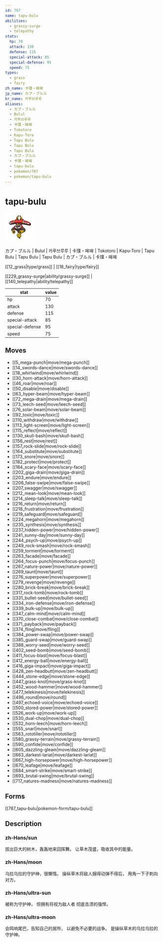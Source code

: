 ```yaml
---
id: 787
name: tapu-bulu
abilities:
  - grassy-surge
  - telepathy
stats:
  hp: 70
  attack: 130
  defense: 115
  special-attack: 85
  special-defense: 95
  speed: 75
types:
  - grass
  - fairy
zh_name: 卡璞・哞哞
jp_name: カプ・ブルル
kr_name: 카푸브루루
aliases:
  - カプ・ブルル
  - Bulul
  - 카푸브루루
  - 卡璞・哞哞
  - Tokotoro
  - Kapu-Toro
  - Tapu Bulu
  - Tapu Bulu
  - Tapu Bulu
  - カプ・ブルル
  - 卡璞・哞哞
  - tapu-bulu
  - pokemon/787
  - pokemon/tapu-bulu
---
```

# tapu-bulu

![](https://raw.githubusercontent.com/PokeAPI/sprites/master/sprites/pokemon/787.png)

カプ・ブルル | Bulul | 카푸브루루 | 卡璞・哞哞 | Tokotoro | Kapu-Toro | Tapu Bulu | Tapu Bulu | Tapu Bulu | カプ・ブルル | 卡璞・哞哞

[[12_grass|type/grass]] | [[18_fairy|type/fairy]]

[[229_grassy-surge|ability/grassy-surge]] | [[140_telepathy|ability/telepathy]]

|stat|value|
|---|---|
|hp|70|
|attack|130|
|defense|115|
|special-attack|85|
|special-defense|95|
|speed|75|


## Moves

- [[5_mega-punch|move/mega-punch]]
- [[14_swords-dance|move/swords-dance]]
- [[18_whirlwind|move/whirlwind]]
- [[30_horn-attack|move/horn-attack]]
- [[46_roar|move/roar]]
- [[50_disable|move/disable]]
- [[63_hyper-beam|move/hyper-beam]]
- [[72_mega-drain|move/mega-drain]]
- [[73_leech-seed|move/leech-seed]]
- [[76_solar-beam|move/solar-beam]]
- [[92_toxic|move/toxic]]
- [[110_withdraw|move/withdraw]]
- [[113_light-screen|move/light-screen]]
- [[115_reflect|move/reflect]]
- [[130_skull-bash|move/skull-bash]]
- [[156_rest|move/rest]]
- [[157_rock-slide|move/rock-slide]]
- [[164_substitute|move/substitute]]
- [[173_snore|move/snore]]
- [[182_protect|move/protect]]
- [[184_scary-face|move/scary-face]]
- [[202_giga-drain|move/giga-drain]]
- [[203_endure|move/endure]]
- [[206_false-swipe|move/false-swipe]]
- [[207_swagger|move/swagger]]
- [[212_mean-look|move/mean-look]]
- [[214_sleep-talk|move/sleep-talk]]
- [[216_return|move/return]]
- [[218_frustration|move/frustration]]
- [[219_safeguard|move/safeguard]]
- [[224_megahorn|move/megahorn]]
- [[235_synthesis|move/synthesis]]
- [[237_hidden-power|move/hidden-power]]
- [[241_sunny-day|move/sunny-day]]
- [[244_psych-up|move/psych-up]]
- [[249_rock-smash|move/rock-smash]]
- [[259_torment|move/torment]]
- [[263_facade|move/facade]]
- [[264_focus-punch|move/focus-punch]]
- [[267_nature-power|move/nature-power]]
- [[269_taunt|move/taunt]]
- [[276_superpower|move/superpower]]
- [[279_revenge|move/revenge]]
- [[280_brick-break|move/brick-break]]
- [[317_rock-tomb|move/rock-tomb]]
- [[331_bullet-seed|move/bullet-seed]]
- [[334_iron-defense|move/iron-defense]]
- [[339_bulk-up|move/bulk-up]]
- [[347_calm-mind|move/calm-mind]]
- [[370_close-combat|move/close-combat]]
- [[371_payback|move/payback]]
- [[374_fling|move/fling]]
- [[384_power-swap|move/power-swap]]
- [[385_guard-swap|move/guard-swap]]
- [[388_worry-seed|move/worry-seed]]
- [[402_seed-bomb|move/seed-bomb]]
- [[411_focus-blast|move/focus-blast]]
- [[412_energy-ball|move/energy-ball]]
- [[416_giga-impact|move/giga-impact]]
- [[428_zen-headbutt|move/zen-headbutt]]
- [[444_stone-edge|move/stone-edge]]
- [[447_grass-knot|move/grass-knot]]
- [[452_wood-hammer|move/wood-hammer]]
- [[477_telekinesis|move/telekinesis]]
- [[496_round|move/round]]
- [[497_echoed-voice|move/echoed-voice]]
- [[500_stored-power|move/stored-power]]
- [[526_work-up|move/work-up]]
- [[530_dual-chop|move/dual-chop]]
- [[532_horn-leech|move/horn-leech]]
- [[555_snarl|move/snarl]]
- [[563_rototiller|move/rototiller]]
- [[580_grassy-terrain|move/grassy-terrain]]
- [[590_confide|move/confide]]
- [[605_dazzling-gleam|move/dazzling-gleam]]
- [[663_darkest-lariat|move/darkest-lariat]]
- [[667_high-horsepower|move/high-horsepower]]
- [[670_leafage|move/leafage]]
- [[684_smart-strike|move/smart-strike]]
- [[693_brutal-swing|move/brutal-swing]]
- [[717_natures-madness|move/natures-madness]]

## Forms



[[787_tapu-bulu|pokemon-form/tapu-bulu]]

## Description

### zh-Hans/sun

拔出巨大的树木，轰轰地来回挥舞。
让草木茂盛，吸收其中的能量。

### zh-Hans/moon

乌拉乌拉的守护神，很懒惰。
操纵草木将敌人捆得动弹不得后，
用角一下子刺向对方。

### zh-Hans/ultra-sun

被称为守护神，
但拥有将视为敌人者
彻底击溃的强悍。

### zh-Hans/ultra-moon

会鸣响尾巴，告知自己的居所，
以避免不必要的战争。
是操纵草木的乌拉乌拉的守护神。

